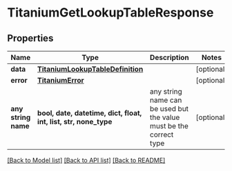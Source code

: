 # TitaniumGetLookupTableResponse


## Properties
Name | Type | Description | Notes
------------ | ------------- | ------------- | -------------
**data** | [**TitaniumLookupTableDefinition**](TitaniumLookupTableDefinition.md) |  | [optional] 
**error** | [**TitaniumError**](TitaniumError.md) |  | [optional] 
**any string name** | **bool, date, datetime, dict, float, int, list, str, none_type** | any string name can be used but the value must be the correct type | [optional]

[[Back to Model list]](../README.md#documentation-for-models) [[Back to API list]](../README.md#documentation-for-api-endpoints) [[Back to README]](../README.md)


